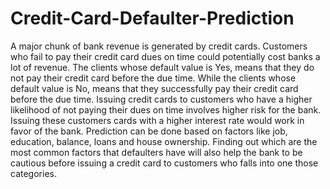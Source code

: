 # Credit-Card-Defaulter-Prediction
A major chunk of bank revenue is generated by credit cards. Customers who fail to pay their credit card dues on time could potentially cost banks a lot of revenue. The clients whose default value is Yes, means that they do not pay their credit card before the due time. While the clients whose default value is No, means that they successfully pay their credit card before the due time.
Issuing credit cards to customers who have a higher likelihood of not paying their dues on time involves higher risk for the bank. Issuing these customers cards with a higher interest rate would work in favor of the bank. Prediction can be done based on factors like job, education, balance, loans and house ownership.
Finding out which are the most common factors that defaulters have will also help the bank to be cautious before issuing a credit card to customers who falls into one those categories.
